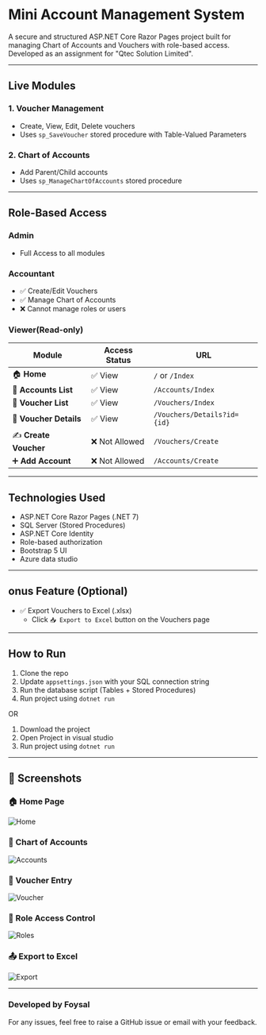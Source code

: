 # Mini Account Management System

A secure and structured ASP.NET Core Razor Pages project built for managing Chart of Accounts and Vouchers with role-based access. Developed as an assignment for "Qtec Solution Limited".

----
## Live Modules

### 1. Voucher Management
- Create, View, Edit, Delete vouchers
- Uses `sp_SaveVoucher` stored procedure with Table-Valued Parameters

### 2. Chart of Accounts
- Add Parent/Child accounts
- Uses `sp_ManageChartOfAccounts` stored procedure

---

## Role-Based Access

### Admin
- Full Access to all modules

### Accountant
- ✅ Create/Edit Vouchers
- ✅ Manage Chart of Accounts
- ❌ Cannot manage roles or users

### Viewer(Read-only)
| Module                | Access Status      | URL                            |
|-----------------------|--------------------|---------------------------------|
| 🏠 **Home**            | ✅ View             | `/` or `/Index`                |
| 📄 **Accounts List**   | ✅ View             | `/Accounts/Index`              |
| 🧾 **Voucher List**    | ✅ View             | `/Vouchers/Index`              |
| 📄 **Voucher Details** | ✅ View             | `/Vouchers/Details?id={id}`    |
| ✍️ **Create Voucher**   | ❌ Not Allowed      | `/Vouchers/Create`             |
| ➕ **Add Account**      | ❌ Not Allowed      | `/Accounts/Create`             |

---

## Technologies Used
- ASP.NET Core Razor Pages (.NET 7)
- SQL Server (Stored Procedures)
- ASP.NET Core Identity
- Role-based authorization
- Bootstrap 5 UI
- Azure data studio

---

## onus Feature (Optional)
- ✅ Export Vouchers to Excel (.xlsx)
  - Click `📥 Export to Excel` button on the Vouchers page

---

##  How to Run
1. Clone the repo
2. Update `appsettings.json` with your SQL connection string
3. Run the database script (Tables + Stored Procedures)
4. Run project using `dotnet run`

OR 

1. Download the project
2. Open Project in visual studio
3. Run project using `dotnet run`

---

## 📸 Screenshots

### 🏠 Home Page
![Home](screenshots/homepage.png)

### 📄 Chart of Accounts
![Accounts](screenshots/accounts.png)

### 🧾 Voucher Entry
![Voucher](screenshots/voucher.png)

### 🔐 Role Access Control
![Roles](screenshots/roles.png)

### 📤 Export to Excel
![Export](screenshots/export.png)

---


### Developed  by Foysal

For any issues, feel free to raise a GitHub issue or email with your feedback.

